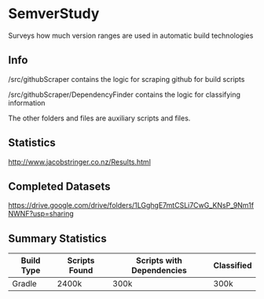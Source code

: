 # SemverStudy
Surveys how much version ranges are used in automatic build technologies

## Info
/src/githubScraper contains the logic for scraping github for build scripts

/src/githubScraper/DependencyFinder contains the logic for classifying information

The other folders and files are auxiliary scripts and files.

## Statistics
http://www.jacobstringer.co.nz/Results.html

## Completed Datasets
https://drive.google.com/drive/folders/1LGghgE7mtCSLi7CwG_KNsP_9Nm1fNWNF?usp=sharing

## Summary Statistics
Build Type | Scripts Found | Scripts with Dependencies | Classified
---|---|---|---
Gradle | 2400k | 300k | 300k
